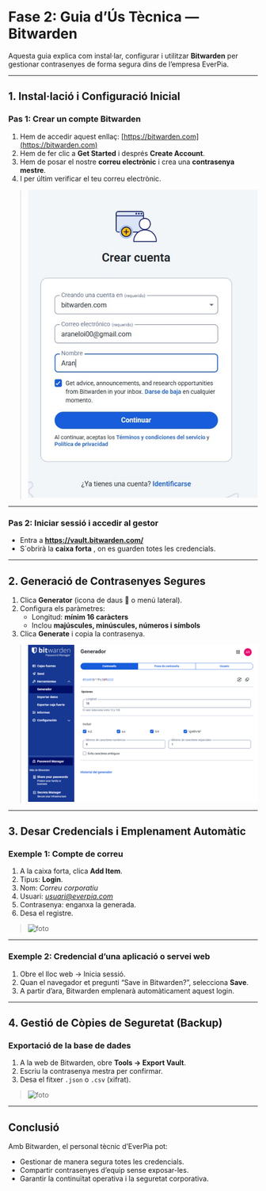 # Fase 2: Guia d’Ús Tècnica — Bitwarden

Aquesta guia explica com instal·lar, configurar i utilitzar **Bitwarden** per gestionar contrasenyes de forma segura dins de l’empresa EverPia.

---

##  1. Instal·lació i Configuració Inicial

###  Pas 1: Crear un compte Bitwarden
1. Hem de accedir aquest enllaç: [https://bitwarden.com](https://bitwarden.com)
2. Hem de fer clic a **Get Started** i després **Create Account**.
3. Hem de posar el nostre **correu electrònic** i crea una **contrasenya mestre**.
4. I per últim verificar el teu correu electrònic.

>  ![foto](img/imatge1.1.jpg) 

---

###  Pas 2: Iniciar sessió i accedir al gestor
- Entra a **https://vault.bitwarden.com/**
- S´obrirà la **caixa forta** , on es guarden totes les credencials.

---

##  2. Generació de Contrasenyes Segures

1. Clica **Generator** (icona de daus 🎲 o menú lateral).
2. Configura els paràmetres:
   - Longitud: **mínim 16 caràcters**
   - Inclou **majúscules, minúscules, números i símbols**
3. Clica **Generate** i copia la contrasenya.

>   ![foto](img/imatge_2.jpg) 

---

##  3. Desar Credencials i Emplenament Automàtic

###  Exemple 1: Compte de correu
1. A la caixa forta, clica **Add Item**.
2. Tipus: **Login**.
3. Nom: *Correu corporatiu*
4. Usuari: *usuari@everpia.com*
5. Contrasenya: enganxa la generada.
6. Desa el registre.

>   ![foto](img/imatge_3.jpg) 

---

### Exemple 2: Credencial d’una aplicació o servei web
1. Obre el lloc web → Inicia sessió.
2. Quan el navegador et pregunti “Save in Bitwarden?”, selecciona **Save**.
3. A partir d’ara, Bitwarden emplenarà automàticament aquest login.

>   
---

##  4. Gestió de Còpies de Seguretat (Backup)

###  Exportació de la base de dades
1. A la web de Bitwarden, obre **Tools → Export Vault**.
2. Escriu la contrasenya mestra per confirmar.
3. Desa el fitxer `.json` o `.csv` (xifrat).

>   ![foto](img/imatge_5.jpg) 


---

## Conclusió

Amb Bitwarden, el personal tècnic d’EverPia pot:
- Gestionar de manera segura totes les credencials.
- Compartir contrasenyes d’equip sense exposar-les.
- Garantir la continuïtat operativa i la seguretat corporativa.


